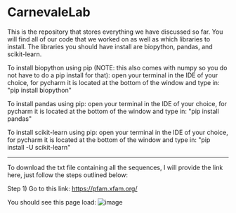 # CarnevaleLab
This is the repository that stores everything we have discussed so far. You will find all of our code that we worked on as well as which libraries to install. The libraries you should have install are biopython, pandas, and scikit-learn. 

To install biopython using pip (NOTE: this also comes with numpy so you do not have to do a pip install for that):
  open your terminal in the IDE of your choice, for pycharm it is located at the bottom of the window and type in:
    "pip install biopython"

To install pandas using pip:
  open your terminal in the IDE of your choice, for pycharm it is located at the bottom of the window and type in:
    "pip install pandas"

To install scikit-learn using pip:
  open your terminal in the IDE of your choice, for pycharm it is located at the bottom of the window and type in:
    "pip install -U scikit-learn"

-------------------------------------------------------------------------------------------------------------------------------------------------------------------------

To download the txt file containing all the sequences, I will provide the link here, just follow the steps outlined below:

Step 1)
  Go to this link: https://pfam.xfam.org/
  
  You should see this page load: 
![image](https://user-images.githubusercontent.com/93604400/192061397-ef13505d-6ffa-470b-967e-302176758343.png)


